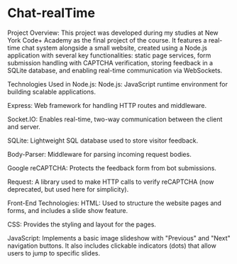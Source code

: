 # Chat-realTime
Project Overview:
This project was developed during my studies at New York Code+ Academy as the final project of the course. It features a real-time chat system alongside a small website, created using a Node.js application with several key functionalities: static page services, form submission handling with CAPTCHA verification, storing feedback in a SQLite database, and enabling real-time communication via WebSockets.

Technologies Used in Node.js:
Node.js: JavaScript runtime environment for building scalable applications.

Express: Web framework for handling HTTP routes and middleware.

Socket.IO: Enables real-time, two-way communication between the client and server.

SQLite: Lightweight SQL database used to store visitor feedback.

Body-Parser: Middleware for parsing incoming request bodies.

Google reCAPTCHA: Protects the feedback form from bot submissions.

Request: A library used to make HTTP calls to verify reCAPTCHA (now deprecated, but used here for simplicity).

Front-End Technologies:
HTML: Used to structure the website pages and forms, and includes a slide show feature.

CSS: Provides the styling and layout for the pages.

JavaScript: Implements a basic image slideshow with "Previous" and "Next" navigation buttons. It also includes clickable indicators (dots) that allow users to jump to specific slides.
